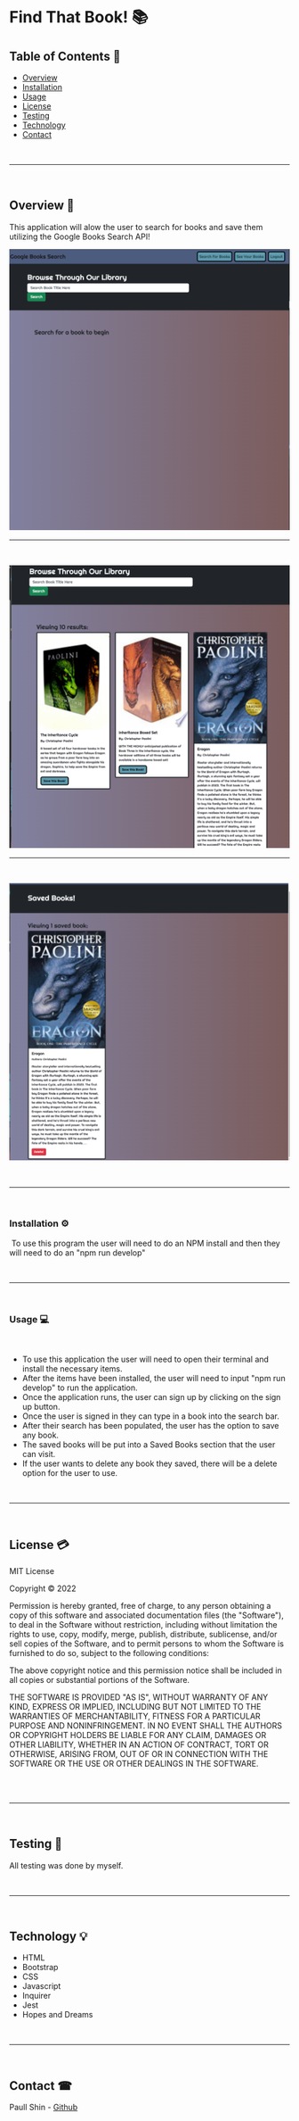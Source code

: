 # __Find That Book!__ 📚

## __Table of Contents__ 📄
* [Overview](#overview-🔎)
* [Installation](#installation-⚙️)
* [Usage](#usage-💻)
* [License](#license-💳)
* [Testing](#testing-📝)
* [Technology](#technology-💡)
* [Contact](#contact-☎)


<br>
<hr>
<br>

## __Overview__ 🔎

This application will alow the user to search for books and save them utilizing the Google Books Search API!


![screenshots](./assets/images/Screenshot%202023-04-27%2012.46.28.png)

<hr>
<br>

![screenshots](./assets/images/Screenshot%202023-04-27%2012.46.40.png)

<hr>
<br>

![screenshots](./assets/images/Screenshot%202023-04-27%2012.46.54.png)

<br>
<hr>
<br>

### __Installation__ ⚙️
​
To use this program the user will need to do an NPM install and then they will need to do an "npm run develop"

<br>
<hr>
<br>

### __Usage__ 💻
<br>

* To use this application the user will need to open their terminal and install the necessary items. 
* After the items have been installed, the user will need to input "npm run develop" to run the application. 
* Once the application runs, the user can sign up by clicking on the sign up button. 
* Once the user is signed in they can type in a book into the search bar.
* After their search has been populated, the user has the option to save any book.
* The saved books will be put into a Saved Books section that the user can visit.
* If the user wants to delete any book they saved, there will be a delete option for the user to use.

<br>
<hr>
<br>

## __License__ 💳
MIT License

Copyright © 2022

Permission is hereby granted, free of charge, to any person obtaining a copy of this software and associated documentation files (the "Software"), to deal in the Software without restriction, including without limitation the rights to use, copy, modify, merge, publish, distribute, sublicense, and/or sell copies of the Software, and to permit persons to whom the Software is furnished to do so, subject to the following conditions:

The above copyright notice and this permission notice shall be included in all copies or substantial portions of the Software.

THE SOFTWARE IS PROVIDED "AS IS", WITHOUT WARRANTY OF ANY KIND, EXPRESS OR IMPLIED, INCLUDING BUT NOT LIMITED TO THE WARRANTIES OF MERCHANTABILITY, FITNESS FOR A PARTICULAR PURPOSE AND NONINFRINGEMENT. IN NO EVENT SHALL THE AUTHORS OR COPYRIGHT HOLDERS BE LIABLE FOR ANY CLAIM, DAMAGES OR OTHER LIABILITY, WHETHER IN AN ACTION OF CONTRACT, TORT OR OTHERWISE, ARISING FROM, OUT OF OR IN CONNECTION WITH THE SOFTWARE OR THE USE OR OTHER DEALINGS IN THE SOFTWARE.


<br>
​<hr>
<br>

## __Testing__ 📝
All testing was done by myself.


<br>
<hr>
<br>

## __Technology__ 💡

* HTML
* Bootstrap
* CSS
* Javascript
* Inquirer
* Jest
* Hopes and Dreams

<br>
<hr>
<br>

## __Contact__ ☎

Paull Shin - [Github](https://github.com/paullsshin)